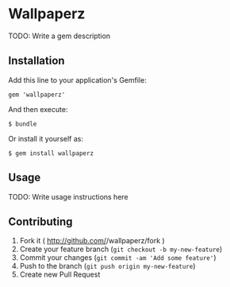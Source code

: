 # Wallpaperz

TODO: Write a gem description

## Installation

Add this line to your application's Gemfile:

    gem 'wallpaperz'

And then execute:

    $ bundle

Or install it yourself as:

    $ gem install wallpaperz

## Usage

TODO: Write usage instructions here

## Contributing

1. Fork it ( http://github.com/<my-github-username>/wallpaperz/fork )
2. Create your feature branch (`git checkout -b my-new-feature`)
3. Commit your changes (`git commit -am 'Add some feature'`)
4. Push to the branch (`git push origin my-new-feature`)
5. Create new Pull Request
